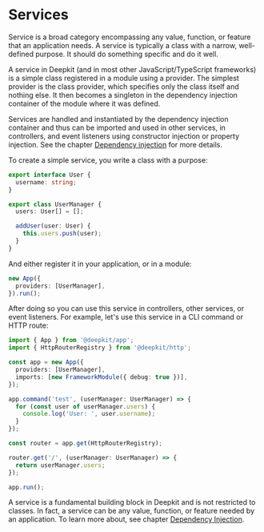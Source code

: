 # Services

Service is a broad category encompassing any value, function, or feature that an application needs. A service is typically a class with a narrow, well-defined purpose. It should do something specific and do it well.

A service in Deepkit (and in most other JavaScript/TypeScript frameworks) is a simple class registered in a module using a provider. The simplest provider is the class provider, which specifies only the class itself and nothing else. It then becomes a singleton in the dependency injection container of the module where it was defined.

Services are handled and instantiated by the dependency injection container and thus can be imported and used in other services, in controllers, and event listeners using constructor injection or property injection. See the chapter [Dependency injection](../dependency-injection) for more details.

To create a simple service, you write a class with a purpose:

```typescript
export interface User {
  username: string;
}

export class UserManager {
  users: User[] = [];

  addUser(user: User) {
    this.users.push(user);
  }
}
```

And either register it in your application, or in a module:

```typescript
new App({
  providers: [UserManager],
}).run();
```

After doing so you can use this service in controllers, other services, or event listeners. For example, let's use this service in a CLI command or HTTP route:

```typescript
import { App } from '@deepkit/app';
import { HttpRouterRegistry } from '@deepkit/http';

const app = new App({
  providers: [UserManager],
  imports: [new FrameworkModule({ debug: true })],
});

app.command('test', (userManager: UserManager) => {
  for (const user of userManager.users) {
    console.log('User: ', user.username);
  }
});

const router = app.get(HttpRouterRegistry);

router.get('/', (userManager: UserManager) => {
  return userManager.users;
});

app.run();
```

A service is a fundamental building block in Deepkit and is not restricted to classes. In fact, a service can be any value, function, or feature needed by an application. To learn more about, see chapter [Dependency Injection](../dependency-injection).
